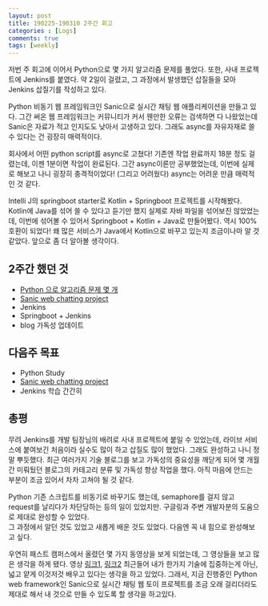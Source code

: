 ```yaml
---
layout: post
title: 190225-190310 2주간 회고
categories : [Logs]
comments: true
tags: [weekly]
---
```


저번 주 회고에 이어서 Python으로 몇 가지 알고리즘 문제를 풀었다.
또한, 사내 프로젝트에 Jenkins를 붙였다.
약 2일이 걸렸고, 그 과정에서 발생했던 삽질들을 모아 Jenkins 삽질기를 작성하고 있다.

Python 비동기 웹 프레임워크인 Sanic으로 실시간 채팅 웹 애플리케이션을 만들고 있다.
그간 써온 웹 프레임워크는 커뮤니티가 커서 웬만한 오류는 검색하면 다 나왔었는데
Sanic은 자료가 적고 인지도도 낮아서 고생하고 있다.
그래도 async를 자유자재로 쓸 수 있다는 건 굉장히 매력적이다.

회사에서 어떤 python script를 async로 고쳤다! 기존엔 작업 완료까지 18분 정도 걸렸는데, 이젠 1분이면 작업이 완료된다.
그간 async이론만 공부했었는데, 이번에 실제로 해보고 나니 굉장히 충격적이었다!
(그리고 어려웠다)
async는 어려운 만큼 매력적인 것 같다.

Intelli J의 springboot starter로 Kotlin + Springboot 프로젝트를 시작해봤다.
Kotlin에 Java를 섞어 쓸 수 있다고 듣기만 했지 실제로 자바 파일을 섞어보진 않았었는데,
이번에 섞어볼 수 있어서 Springboot + Kotlin + Java로 만들어봤다.
역시 100% 호환이 되었다! 왜 많은 서비스가 Java에서 Kotlin으로 바꾸고 있는지 조금이나마 알 것 같았다.
앞으로 좀 더 알아볼 생각이다.

## 2주간 했던 것
* [Python 으로 알고리즘 문제 몇 개](https://github.com/sehajyang/TIL/tree/master/Algorithm)
* [Sanic web chatting project](https://github.com/sehajyang/sanic-toy-project)
* Jenkins
* Springboot + Jenkins
* blog 가독성 업데이트

## 다음주 목표
* Python Study
* [Sanic web chatting project](https://github.com/sehajyang/sanic-toy-project)
* Jenkins 학습 간간히

## 총평
무려 Jenkins를 개발 팀장님의 배려로 사내 프로젝트에 붙일 수 있었는데, 라이브 서비스에 붙여보긴 처음이라 실수도 많이 하고 삽질도 많이 했었다. 그래도 완성하고 나니 정말 뿌듯했다.
최근 여러가지 기술 블로그를 보고 가독성의 중요성을 깨닫게 되어 몇 개월간 미뤄뒀던 블로그의 카테고리 분류 및 가독성 향상 작업을 했다. 
아직 마음에 안드는 부분이 조금 있어서 차차 고쳐야 될 것 같다.

Python 기존 스크립트를 비동기로 바꾸기도 했는데, semaphore를 걸지 않고 request를 날리다가 차단당하는 등의 일이 있었지만. 구글링과 주변 개발자분의 도움으로 제대로 완성할 수 있었다.   
그 과정에서 알던 것도 있었고 새롭게 배운 것도 있었다. 다음엔 꼭 내 힘으로 완성해보고 싶다.  

우연히 패스트 캠퍼스에서 올렸던 몇 가지 동영상을 보게 되었는데, 그 영상들을 보고 많은 생각을 하게 됐다.
영상 [링크1](https://www.youtube.com/watch?v=U0YWdnSKDfw), [링크2](https://www.youtube.com/watch?v=a89IPreyc2s)
최근들어 내가 한가지 기술에 집중하는게 아닌, 넓고 얕게 이것저것 배우고 있다는 생각을 하고 있었다.
그래서, 지금 진행중인 Python web framework인 Sanic으로 실시간 채팅 웹 토이 프로젝트를 조금 오래 걸리더라도 제대로 해서 내 것으로 만들 수 있도록 할 생각을 하고있다.

